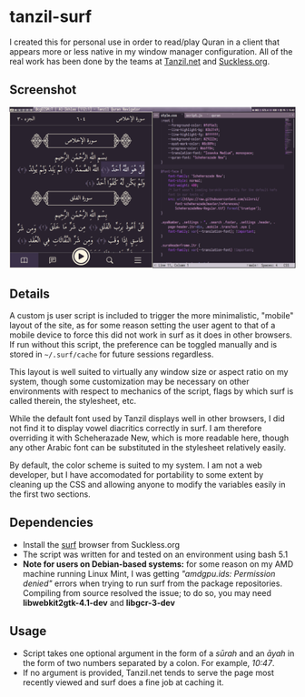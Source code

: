 # tanzil-surf

I created this for personal use in order to read/play Quran in a client that appears more or less native in my window manager configuration. All of the real work has been done by the teams at [Tanzil.net](https://tanzil.net) and [Suckless.org](https://suckless.org). 

## Screenshot

![screenshot](screenshot.png)

## Details

A custom js user script is included to trigger the more minimalistic, "mobile" layout of the site, as for some reason setting the user agent to that of a mobile device to force this did not work in surf as it does in other browsers. If run without this script, the preference can be toggled manually and is stored in `~/.surf/cache` for future sessions regardless.

This layout is well suited to virtually any window size or aspect ratio on my system, though some customization may be necessary on other environments with respect to mechanics of the script, flags by which surf is called therein, the stylesheet, etc.

While the default font used by Tanzil displays well in other browsers, I did not find it to display vowel diacritics correctly in surf. I am therefore overriding it with Scheherazade New, which is more readable here, though any other Arabic font can be substituted in the stylesheet relatively easily.

By default, the color scheme is suited to my system. I am not a web developer, but I have accomodated for portability to some extent by cleaning up the CSS and allowing anyone to modify the variables easily in the first two sections. 

## Dependencies

- Install the [surf](https://surf.suckless.org/) browser from Suckless.org
- The script was written for and tested on an environment using bash 5.1
- **Note for users on Debian-based systems:** for some reason on my AMD machine running Linux Mint, I was getting *"amdgpu.ids: Permission denied"* errors when trying to run surf from the package repositories. Compiling from source resolved the issue; to do so, you may need **libwebkit2gtk-4.1-dev** and **libgcr-3-dev**

## Usage

- Script takes one optional argument in the form of a *sūrah* and an *āyah* in the form of two numbers separated by a colon. For example, *10:47*. 
- If no argument is provided, Tanzil.net tends to serve the page most recently viewed and surf does a fine job at caching it. 